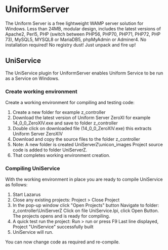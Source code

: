 # UniformServer
The Uniform Server is a free lightweight WAMP server solution for Windows. Less than 24MB, modular design, includes the latest versions of Apache2, Perl5, PHP (switch between PHP56, PHP70, PHP71, PHP72, PHP 73), MySQL5, MYSQL8 or MariaDB5, phpMyAdmin or Adminer4. No installation required! No registry dust! Just unpack and fire up!

## UniService
The UniService plugin for UniformServer enables Uniform Service to be run as a Service on Windows.

### Create working environment

Create a working environment for compiling and testing code:

 1. Create a new folder for example z_controller
 2. Download the latest version of Uniform Server ZeroXI for example 14_0_0_ZeroXIV.exe and save to folder z_controller
 3. Double click on downloaded file (14_0_0_ZeroXIV.exe) this extracts Uniform Server ZeroXIV
 4. Download and copy the source files to the folder z_controller 
 5. Note: A new folder is created UniServerZ\unicon_images
          Project source code is added to folder UniServerZ.
 6. That completes working environment creation.

###  Compiling UniService

With the working environment in place you are ready to compile UniService as follows:

 1. Start Lazarus
 2. Close any existing projects: Project > Close Project
 3. In the pop-up window click "Open Projects" button 
    Navigate to folder: z_controller\UniServerZ
    Click on file UniService.lpi, click Open Button.
    The projects opens and is ready for compiling.
 6. A quick test run the project: Run > run or press F9
    Last line displayed, Project "UniService" successfully built
 7. UniService will run.

 You can now change code as required and re-compile.